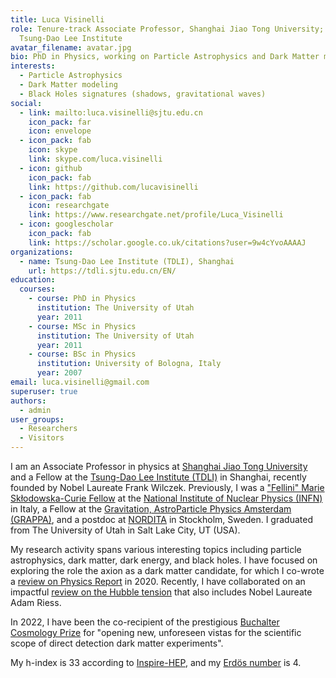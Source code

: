 ```yaml
---
title: Luca Visinelli
role: Tenure-track Associate Professor, Shanghai Jiao Tong University; Fellow,
  Tsung-Dao Lee Institute
avatar_filename: avatar.jpg
bio: PhD in Physics, working on Particle Astrophysics and Dark Matter modeling.
interests:
  - Particle Astrophysics
  - Dark Matter modeling
  - Black Holes signatures (shadows, gravitational waves)
social:
  - link: mailto:luca.visinelli@sjtu.edu.cn
    icon_pack: far
    icon: envelope
  - icon_pack: fab
    icon: skype
    link: skype.com/luca.visinelli
  - icon: github
    icon_pack: fab
    link: https://github.com/lucavisinelli
  - icon_pack: fab
    icon: researchgate
    link: https://www.researchgate.net/profile/Luca_Visinelli
  - icon: googlescholar
    icon_pack: fab
    link: https://scholar.google.co.uk/citations?user=9w4cYvoAAAAJ
organizations:
  - name: Tsung-Dao Lee Institute (TDLI), Shanghai
    url: https://tdli.sjtu.edu.cn/EN/
education:
  courses:
    - course: PhD in Physics
      institution: The University of Utah
      year: 2011
    - course: MSc in Physics
      institution: The University of Utah
      year: 2011
    - course: BSc in Physics
      institution: University of Bologna, Italy
      year: 2007
email: luca.visinelli@gmail.com
superuser: true
authors:
  - admin
user_groups:
  - Researchers
  - Visitors
---
```

I am an Associate Professor in physics at [Shanghai Jiao Tong University](https://www.physics.sjtu.edu.cn/en/) and a Fellow at the [Tsung-Dao Lee Institute (TDLI)](https://tdli.sjtu.edu.cn/EN/) in Shanghai, recently founded by Nobel Laureate Frank Wilczek. Previously, I was a ["Fellini" Marie Skłodowska-Curie Fellow](https://web.infn.it/fellini/) at the [National Institute of Nuclear Physics (INFN)](http://w3.lnf.infn.it/?lang=en) in Italy, a Fellow at the [Gravitation, AstroParticle Physics Amsterdam (GRAPPA)](https://grappa.amsterdam), and a postdoc at [NORDITA](https://www.nordita.org) in Stockholm, Sweden. I graduated from The University of Utah in Salt Lake City, UT (USA).

My research activity spans various interesting topics including particle astrophysics, dark matter, dark energy, and black holes. I have focused on exploring the role the axion as a dark matter candidate, for which I co-wrote a [review on Physics Report](https://www.sciencedirect.com/science/article/abs/pii/S0370157320302477?via%3Dihub) in 2020. Recently, I have collaborated on an impactful [review on the Hubble tension](https://iopscience.iop.org/article/10.1088/1361-6382/ac086d) that also includes Nobel Laureate Adam Riess.

In 2022, I have been the co-recipient of the prestigious [Buchalter Cosmology Prize](http://www.buchaltercosmologyprize.org) for "opening new, unforeseen vistas for the scientific scope of direct detection dark matter experiments".

My h-index is 33 according to [Inspire-HEP](https://inspirehep.net/authors/1269953), and my [Erdös number](https://mathscinet.ams.org/mathscinet/collaborationDistance.html) is 4.
